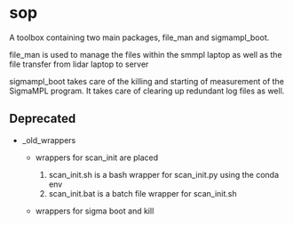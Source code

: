 sop
===

A toolbox containing two main packages, file_man and sigmampl_boot.

file_man is used to manage the files within the smmpl laptop as well
as the file transfer from lidar laptop to server

sigmampl_boot takes care of the killing and starting of measurement of
the SigmaMPL program. It takes care of clearing up redundant log files
as well.

Deprecated
----------
- _old_wrappers
	- wrappers for scan_init are placed
		1. scan_init.sh is a bash wrapper for scan_init.py using the conda env
		2. scan_init.bat is a batch file wrapper for scan_init.sh

	- wrappers for sigma boot and kill